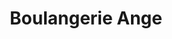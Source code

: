 ---
title: "Boulangerie Ange"
url: /gonfreville-lorcher/boulangerie-ange-rue-maurice-thorez/
shop: boulangerie
---